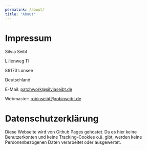 ```yaml
---
permalink: /about/
title: "About"
---
```


# Impressum

Silvia Seibt

Lilienweg 11

89173 Lonsee

Deutschland

E-Mail: patchwork@silviaseibt.de

Webmaster: robinseibt@robinseibt.de

# Datenschutzerklärung

Diese Webseite wird von Github Pages gehostet. Da es hier keine Benutzerkonten und keine Tracking-Cookies o.ä. gibt, werden keine Personenbezogenen Daten verarbeitet oder ausgewertet.